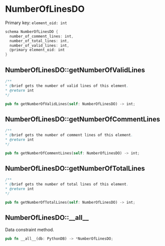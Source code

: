 # NumberOfLinesDO

Primary key: `element_oid: int`

```rust
schema NumberOfLinesDO {
  number_of_comment_lines: int,
  number_of_total_lines: int,
  number_of_valid_lines: int,
  @primary element_oid: int
}
```
## NumberOfLinesDO::getNumberOfValidLines

```java
/**
* @brief gets the number of valid lines of this element.
* @return int
*/
```
```rust
pub fn getNumberOfValidLines(self: NumberOfLinesDO) -> int;
```
## NumberOfLinesDO::getNumberOfCommentLines

```java
/**
* @brief gets the number of comment lines of this element.
* @return int
*/
```
```rust
pub fn getNumberOfCommentLines(self: NumberOfLinesDO) -> int;
```
## NumberOfLinesDO::getNumberOfTotalLines

```java
/**
* @brief gets the number of total lines of this element.
* @return int
*/
```
```rust
pub fn getNumberOfTotalLines(self: NumberOfLinesDO) -> int;
```
## NumberOfLinesDO::\_\_all\_\_

Data constraint method.

```rust
pub fn __all__(db: PythonDB) -> *NumberOfLinesDO;
```
